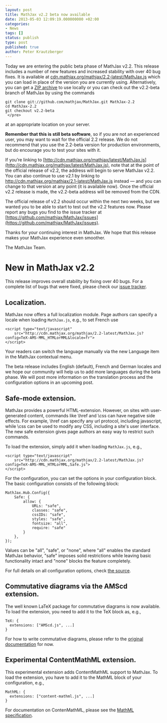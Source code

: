 ```yaml
---
layout: post
title: MathJax v2.2 beta now available
date: 2013-05-03 12:09:19.000000000 +02:00
categories:
- News
tags: []
status: publish
type: post
published: true
author: Peter Krautzberger
---
```


Today we are entering the public beta phase of MathJax v2.2. This release includes a number of new features and increased stability with over 40 bug fixes. It is available at [cdn.mathjax.org/mathjax/2.2-latest/MathJax.js](http://cdn.mathjax.org/mathjax/2.2-latest/MathJax.js) which you can load in place of the version you are currently using.  Alternatively, you can get a [ZIP archive](https://github.com/mathjax/MathJax/archive/v2.2-latest.zip) to use locally or you can check out the v2.2-beta branch of MathJax by using the commands

    git clone git://github.com/mathjax/MathJax.git MathJax-2.2
    cd MathJax-2.2
    git checkout v2.2-beta
    `</pre>

at an appropriate location on your server.

**Remember that this is still beta software**, so if you are not an experienced user, you may want to wait for the official 2.2 release.  We do not recommend that you use the 2.2-beta version for production environments, but do encourage you to test your sites with it.

If you’re linking to [http://cdn.mathjax.org/mathjax/latest/MathJax.js](http://cdn.mathjax.org/mathjax/latest/MathJax.js), note that at the point of the official release of v2.2, the address will begin to serve MathJax v2.2. You can also continue to use v2.1 by linking to http://cdn.mathjax.org/mathjax/2.1-latest/MathJax.js instead — and you can change to that version at any point (it is available now). Once the official v2.2 release is made, the v2.2-beta address will be removed from the CDN.

The official release of v2.2 should occur within the next two weeks, but we wanted you to be able to start to test out the v2.2 features now.  Please report any bugs you find to the issue tracker at [https://github.com/mathjax/MathJax/issues](https://github.com/mathjax/MathJax/issues).

Thanks for your continuing interest in MathJax.  We hope that this release makes your MathJax experience even smoother.

The MathJax Team.

# New in MathJax v2.2

This release improves overall stability by fixing over 40 bugs.  For a complete list of bugs that were fixed, please check our [issue tracker](https://github.com/mathjax/mathjax/issues?labels=Merged&state=open).

## Localization.

MathJax now offers a full localization module. Page authors can specify a locale when loading `MathJax.js`, e.g., to set French use

    <script type="text/javascript"
        src="http://cdn.mathjax.org/mathjax/2.2-latest/MathJax.js?config=TeX-AMS-MML_HTMLorMML&locale=fr">
    </script>


Your readers can switch the language manually via the new Language item in the MathJax contextual menu.

The beta release includes English (default), French and German locales and we hope our community will help us to add more languages during the beta phase. We will post more information on the translation process and the configuration options in an upcoming post.

## Safe-mode extension.

MathJax provides a powerful HTML-extension. However, on sites with user-generated content, commands like \href and \css can have negative side effects. For example, \href can specify any url protocol, including javascript, while \css can be used to modify any CSS, including a site's user interface. The new safe extension gives page authors an easy way to restrict such commands.

To load the extension, simply add it when loading `MathJax.js`, e.g.,

    <script type="text/javascript"
        src="http://cdn.mathjax.org/mathjax/2.2-latest/MathJax.js?config=TeX-AMS-MML_HTMLorMML,Safe.js">
    </script>

For the configuration, you can set the options in your configuration block. The basic configuration consists of the following block:

    MathJax.Hub.Config({
        Safe: {
            allow: {
                URLs: "safe",     
                classes: "safe", 
                cssIDs: "safe",  
                styles: "safe",   
                fontsize: "all",   
                require: "safe"
            }
        },
    });

Values can be "all", "safe", or "none", where "all" enables the standard MathJax behavior, "safe" imposes solid restrictions while leaving basic functionality intact and "none" blocks the feature completely.

For full details on all configuration options, check [the source](https://github.com/mathjax/MathJax/blob/v2.2-latest/unpacked/extensions/Safe.js).

## Commutative diagrams via the AMScd extension.

The well known LaTeX package for commutative diagrams is now available. To load the extension, you need to add it to the TeX block as, e.g.,

    TeX: {
      extensions: ["AMScd.js", ...]
    }

For how to write commutative diagrams, please refer to the [original documentation](http://mirrors.ctan.org/macros/latex/required/amslatex/math/amscd.pdf) for now.

## Experimental ContentMathML extension.

This experimental extension adds ContentMathML support to MathJax. To load the extension, you have to add it to the MathML block of your configuration, e.g.,

    MathML: {
      extensions: ["content-mathml.js", ...]
    }

For documentation on ContenMathML, please see the [MathML specification](http://www.w3.org/Math/draft-spec/chapter4.html).
